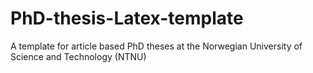# PhD-thesis-Latex-template
A template for article based PhD theses at the Norwegian University of Science and Technology (NTNU)
